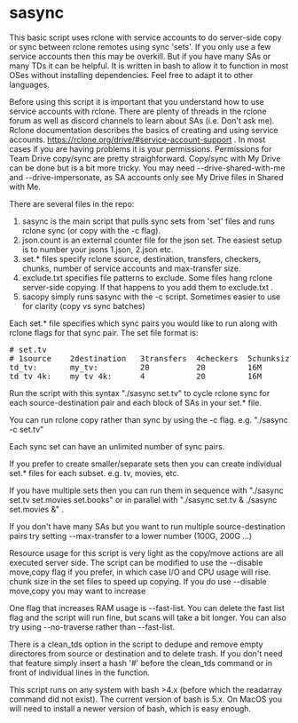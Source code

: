# sasync

This basic script uses rclone with service accounts to do server-side copy or sync between rclone remotes using sync 'sets'.
If you only use a few service accounts then this may be overkill. But if you have many SAs or many TDs it can be helpful.
It is written in bash to allow it to function in most OSes without installing dependencies. Feel free to adapt it to other languages.

Before using this script it is important that you understand how to use service accounts with rclone. There are plenty of 
threads in the rclone forum as well as discord channels to learn about SAs (i.e. Don't ask me). 
Rclone documentation describes the basics of creating and using service accounts. https://rclone.org/drive/#service-account-support .
In most cases if you are having problems it is your permissions. Permissions for Team Drive copy/sync are pretty straighforward. 
Copy/sync with My Drive can be done but is a bit more tricky. You may need --drive-shared-with-me and --drive-impersonate, as SA accounts
only see My Drive files in Shared with Me.

There are several files in the repo:

1. sasync is the main script that pulls sync sets from 'set' files and runs rclone sync (or copy with the -c flag).
2. json.count is an external counter file for the json set. The easiest setup is to number your jsons 1.json, 2.json etc.
3. set.* files specify rclone source, destination, transfers, checkers, chunks, number of service accounts and max-transfer size.
4. exclude.txt specifies file patterns to exclude. Some files hang rclone server-side copying. If that happens to you add them to exclude.txt .
5. sacopy simply runs sasync with the -c script. Sometimes easier to use for clarity (copy vs sync batches)

Each set.* file specifies which sync pairs you would like to run along with rclone flags for that sync pair. The set file format is:
<pre>
# set.tv
# 1source    2destination   3transfers  4checkers  5chunksize     6SAs     7maxtransfer
td_tv:       my_tv:         20          20         16M            5        700G
td_tv_4k:    my_tv_4k:      4           20         16M            2        600G
</pre>

Run the script with this syntax "./sasync set.tv" to cycle rclone sync for each source-destination pair and each block of SAs in your set.* file.

You can run rclone copy rather than sync by using the -c flag.  e.g. "./sasync -c set.tv"

Each sync set can have an unlimited number of sync pairs.

If you prefer to create smaller/separate sets then you can create individual set.* files for each subset. e.g. tv, movies, etc.

If you have multiple sets then you can run them in sequence with "./sasync set.tv set.movies set.books" or in parallel with "./sasync set.tv & ./sasync set.movies &" .

If you don't have many SAs but you want to run multiple source-destination pairs try setting --max-transfer to a lower number (100G, 200G ...)

Resource usage for this script is very light as the copy/move actions are all executed server side. 
The script can be modified to use the --disable move,copy flag if you prefer, in which case I/O and CPU usage will rise. chunk size in the set files to speed up copying.
If you do use --disable move,copy you may want to increase 

One flag that increases RAM usage is --fast-list. You can delete the fast list flag and the script will run fine, but scans will take a bit longer. 
You can also try using --no-traverse rather than --fast-list.

There is a clean_tds option in the script to dedupe and remove empty directores from source or destination and to delete trash. 
If you don't need that feature simply insert a hash '#' before the clean_tds command or in front of individual lines in the function.

This script runs on any system with bash >4.x (before which the readarray command did not exist). The current version of bash is 5.x. On MacOS you will need to install a newer version of bash, which is easy enough.

